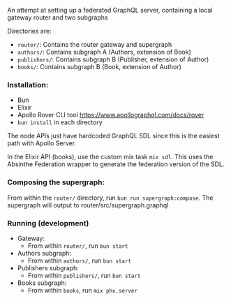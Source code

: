 An attempt at setting up a federated GraphQL server, containing a local gateway router and two subgraphs

Directories are:

- `router/`: Contains the router gateway and supergraph
- `authors/`: Contains subgraph A (Authors, extension of Book)
- `publishers/`: Contains subgraph B (Publisher, extension of Author)
- `books/`: Contains subgraph B (Book, extension of Author)

### Installation:

- Bun
- Elixir
- Apollo Rover CLI tool https://www.apollographql.com/docs/rover
- `bun install` in each directory

The node APIs just have hardcoded GraphQL SDL since this is the easiest path with Apollo Server.

In the Elixir API (books), use the custom mix task `mix sdl`. This uses the Absinthe Federation wrapper to generate the federation version of the SDL.

### Composing the supergraph:

From within the `router/` directory, run `bun run supergraph:compose`. The supergraph will output to router/src/supergraph.graphql

### Running (development)

- Gateway:
  - From within `router/`, run `bun start`
- Authors subgraph:
  - From within `authors/`, run `bun start`
- Publishers subgraph:
  - From within `publishers/`, run `bun start`
- Books subgraph:
  - From within `books`, run `mix phx.server`

